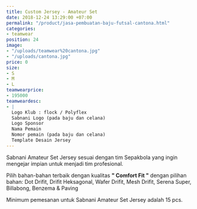 ```yaml
---
title: Custom Jersey - Amateur Set
date: 2018-12-24 13:29:00 +07:00
permalink: "/product/jasa-pembuatan-baju-futsal-cantona.html"
categories:
- teamwear
position: 24
image:
- "/uploads/teamwear%20cantona.jpg"
- "/uploads/cantona.jpg"
price: 0
size:
- S
- M
- L
teamwearprice:
- 195000
teamweardesc:
- |
  Logo Klub : flock / Polyflex
  Sabnani Logo (pada baju dan celana)
  Logo Sponsor
  Nama Pemain
  Nomor pemain (pada baju dan celana)
  Template Desain Jersey
---
```


Sabnani Amateur Set Jersey sesuai dengan tim Sepakbola yang ingin mengejar impian untuk menjadi tim profesional.

Pilih bahan-bahan terbaik dengan kualitas **" Comfort Fit "**  dengan pilihan bahan: Dot Drifit, Drifit Heksagonal, Wafer Drifit, Mesh Drifit, Serena Super, Billabong, Benzema & Paving

Minimum pemesanan untuk Sabnani Amateur Set Jersey adalah 15 pcs.



